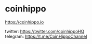 # coinhippo

https://coinhippo.io

twitter: https://twitter.com/coinhippoHQ
<br>
telegram: https://t.me/CoinHippoChannel
